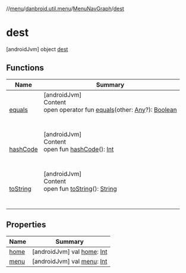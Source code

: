 //[menu](../../../index.md)/[danbroid.util.menu](../../index.md)/[MenuNavGraph](../index.md)/[dest](index.md)



# dest  
 [androidJvm] object [dest](index.md)   


## Functions  
  
|  Name|  Summary| 
|---|---|
| <a name="kotlin/Any/equals/#kotlin.Any?/PointingToDeclaration/"></a>[equals](../../../danbroid.util.menu.ui/-menu-item-diff-callback/index.md#%5Bkotlin%2FAny%2Fequals%2F%23kotlin.Any%3F%2FPointingToDeclaration%2F%5D%2FFunctions%2F735517279)| <a name="kotlin/Any/equals/#kotlin.Any?/PointingToDeclaration/"></a>[androidJvm]  <br>Content  <br>open operator fun [equals](../../../danbroid.util.menu.ui/-menu-item-diff-callback/index.md#%5Bkotlin%2FAny%2Fequals%2F%23kotlin.Any%3F%2FPointingToDeclaration%2F%5D%2FFunctions%2F735517279)(other: [Any](https://kotlinlang.org/api/latest/jvm/stdlib/kotlin/-any/index.html)?): [Boolean](https://kotlinlang.org/api/latest/jvm/stdlib/kotlin/-boolean/index.html)  <br><br><br>
| <a name="kotlin/Any/hashCode/#/PointingToDeclaration/"></a>[hashCode](../../../danbroid.util.menu.ui/-menu-item-diff-callback/index.md#%5Bkotlin%2FAny%2FhashCode%2F%23%2FPointingToDeclaration%2F%5D%2FFunctions%2F735517279)| <a name="kotlin/Any/hashCode/#/PointingToDeclaration/"></a>[androidJvm]  <br>Content  <br>open fun [hashCode](../../../danbroid.util.menu.ui/-menu-item-diff-callback/index.md#%5Bkotlin%2FAny%2FhashCode%2F%23%2FPointingToDeclaration%2F%5D%2FFunctions%2F735517279)(): [Int](https://kotlinlang.org/api/latest/jvm/stdlib/kotlin/-int/index.html)  <br><br><br>
| <a name="kotlin/Any/toString/#/PointingToDeclaration/"></a>[toString](../../../danbroid.util.menu.ui/-menu-item-diff-callback/index.md#%5Bkotlin%2FAny%2FtoString%2F%23%2FPointingToDeclaration%2F%5D%2FFunctions%2F735517279)| <a name="kotlin/Any/toString/#/PointingToDeclaration/"></a>[androidJvm]  <br>Content  <br>open fun [toString](../../../danbroid.util.menu.ui/-menu-item-diff-callback/index.md#%5Bkotlin%2FAny%2FtoString%2F%23%2FPointingToDeclaration%2F%5D%2FFunctions%2F735517279)(): [String](https://kotlinlang.org/api/latest/jvm/stdlib/kotlin/-string/index.html)  <br><br><br>


## Properties  
  
|  Name|  Summary| 
|---|---|
| <a name="danbroid.util.menu/MenuNavGraph.dest/home/#/PointingToDeclaration/"></a>[home](home.md)| <a name="danbroid.util.menu/MenuNavGraph.dest/home/#/PointingToDeclaration/"></a> [androidJvm] val [home](home.md): [Int](https://kotlinlang.org/api/latest/jvm/stdlib/kotlin/-int/index.html)   <br>
| <a name="danbroid.util.menu/MenuNavGraph.dest/menu/#/PointingToDeclaration/"></a>[menu](menu.md)| <a name="danbroid.util.menu/MenuNavGraph.dest/menu/#/PointingToDeclaration/"></a> [androidJvm] val [menu](menu.md): [Int](https://kotlinlang.org/api/latest/jvm/stdlib/kotlin/-int/index.html)   <br>

